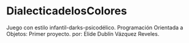 # DialecticadelosColores
Juego con estilo infantil-darks-psicodélico.
Programación Orientada a Objetos: Primer proyecto.
por: Elide Dublín Vázquez Reveles.


